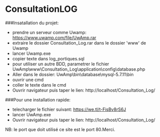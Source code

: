 # ConsultationLOG
###Insatallation du projet:
- prendre un serveur comme Uwamp: https://www.uwamp.com/file/UwAmp.rar
- extraire le dossier Consultation_Log.rar dans le dossier 'www' de Uwamp
- lancer Uwamp.exe
- copier texte dans log_portiques.sql 
- pour utiliser un autre BDD, parametrer le fichier UwAmp\www\Consultation_Log\application\config\database.php 
- Aller dans le dossier: UwAmp\bin\database\mysql-5.7.11\bin
- ouvrir une cmd
- coller le texte dans le cmd 
- Ouvrir navigateur puis taper le lien: http://localhost/Consultation_Log/ 

###Pour une installation rapide:
- telecharger le fichier suivant: https://we.tl/t-FisBv8rS6J
- lancer UwAmp.exe 
- Ouvrir navigateur puis taper le lien: http://localhost/Consultation_Log/

NB: le port que doit utilisé ce site est le port 80.Merci.
